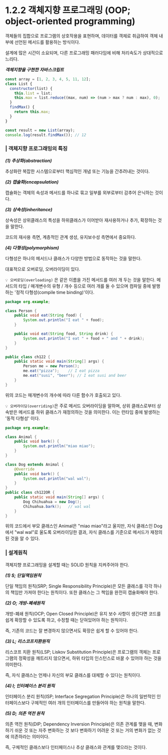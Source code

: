 # 1.2.2 객체지향 프로그래밍 (OOP; object-oriented programming)

객체들의 집합으로 프로그램의 상호작용을 표현하며, 데이터를 객체로 취급하여 객체 내부에 선언된 메서드를 활용하는 방식이다.

설계에 많은 시간이 소요되며, 다른 프로그래밍 패러다임에 비해 처리속도가 상대적으로 느리다.

<b> _객체지향을 구현한 자바스크립트_ </b>

```javascript
const array = [1, 2, 3, 4, 5, 11, 12];
class List {
  constructor(list) {
    this.list = list;
    this.max = list.reduce((max, num) => (num > max ? num : max), 0);
  }
  findMax() {
    return this.max;
  }
}

const result = new List(array);
console.log(result.findMax()); // 12
```

### | 객체지향 프로그래밍의 특징

<b> _(1) 추상화(abstraction)_ </b>

추상화란 복잡한 시스템으로부터 핵심적인 개념 또는 기능을 간추려내는 것이다.

<b> _(2) 캡슐화(encapsulation)_ </b>

캡슐화는 객체의 속성과 메서드를 하나로 묶고 일부를 외부로부터 감추어 은닉하는 것이다.

<b> _(3) 상속성(inheritance)_ </b>

상속성은 상위클래스의 특성을 하위클래스가 이어받아 재사용하거나 추가, 확장하는 것을 말한다.

코드의 재사용 측면, 계층적인 관계 생성, 유지보수성 측면에서 중요하다.

<b> _(4) 다형성(polymorphism)_ </b>

다형성은 하나의 메서드나 클래스가 다양한 방법으로 동작하는 것을 말한다.

대표적으로 오버로딩, 오버라이딩이 있다.

`💡 오버로딩(overloading)` 은 같은 이름을 가진 메서드를 여러 개 두는 것을 말한다. 메서드의 타입 / 매개변수의 유형 / 개수 등으로 여러 개를 둘 수 있으며 컴파일 중에 발행하는 '정적 다형성(compile time binding)'이다.

```java
package org.example;

class Person {
    public void eat(String food) {
        System.out.println("I eat " + food);
    }

    public void eat(String food, String drink) {
        System.out.println("I eat " + food + " and " + drink);
    }
}

public class ch122 {
    public static void main(String[] args) {
        Person me = new Person();
        me.eat("pizza");    // I eat pizza
        me.eat("susi", "beer"); // I eat susi and beer
    }
}
```

위의 코드는 매개변수의 개수에 따라 다른 함수가 호출되고 있다.

`💡 오버라이딩(overriding)`은 주로 메서드 오버라이딩을 말하며, 상위 클래스로부터 상속받은 메서드를 하위 클래스가 재정의하는 것을 의미한다. 이는 런타임 중에 발생하는 '동적 다형성' 이다.

```java
package org.example;

class Animal {
    public void bark() {
        System.out.println("miao miao");
    }
}

class Dog extends Animal {
    @Override
    public void bark() {
        System.out.println("wal wal");
    }
}
public class ch122OR {
    public static void main(String[] args) {
        Dog Chihuahua = new Dog();
        Chihuahua.bark();   // wal wal
    }
}
```

위의 코드에서 부모 클래스인 Animal은 "miao miao"라고 울지만, 자식 클래스인 Dog에서 "wal wal"로 울도록 오버라이딩한 결과, 자식 클래스를 기준으로 메서드가 재정의된 것을 알 수 있다.

### | 설계원칙

객체지향 프로그래밍을 설계할 때는 SOLID 원칙을 지켜주어야 한다.

<b> _(1) S; 단일책임원칙_ </b>

단일 책임의 원칙(SRP; Single Responsibility Principle)은 모든 클래스를 각각 하나의 책임만 가져야 한다는 원칙이다. 또한 클래스는 그 책임을 완전히 캡슐화해야 한다.

<b> _(2) O; 개방-폐쇄원칙_ </b>

개방-폐쇄 원칙(OCP; Open Closed Principle)은 유지 보수 사항이 생긴다면 코드를 쉽게 확장할 수 있도록 하고, 수정할 때는 닫혀있어야 하는 원칙이다.

즉, 기존의 코드는 잘 변경하지 않으면서도 확장은 쉽게 할 수 있어야 한다.

<b> _(3) L; 리스코프치환원칙_ </b>

리스코프 치환 원칙(LSP; Liskov Substitution Principle)은 프로그램의 객체는 프로그램의 정확성을 깨트리지 않으면서, 하위 타입의 인스턴스로 바꿀 수 있어야 하는 것을 의미한다.

즉, 자식 클래스는 언제나 자신의 부모 클래스를 대체할 수 있다는 원칙이다.

<b> _(4) I; 인터페이스 분리 원칙_ </b>

인터페이스 분리 원칙(ISP; Interface Segregation Principle)은 하나의 일반적인 인터페이스보다 구체적인 여러 개의 인터페이스를 만들어야 하는 원칙을 말한다.

<b> _(5) D; 의존 역전 원칙_ </b>

의존 역전 원칙(DIP; Dependency Inversion Principle)은 의존 관계를 맺을 때, 변화하기 쉬운 것 또는 자주 변화하는 것 보다 변화하기 어려운 것 또는 거의 변화가 없는 것에 의존하라는 의미이다.

즉, 구체적인 클래스보다 인터페이스나 추상 클래스와 관계를 맺으라는 것이다.
